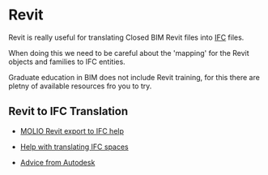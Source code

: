 # Revit

Revit is really useful for translating Closed BIM Revit files into [IFC] files.

When doing this we need to be careful about the 'mapping' for the Revit objects and families to IFC entities.

Graduate education in BIM does not include Revit training, for this there are pletny of available resources fro you to try.

## Revit to IFC Translation

* [MOLIO Revit export to IFC help](https://anvisninger.molio.dk/gratis-vaerktojer/buildingsmart/ifc_export_guide_en/ifc_export/revit)

* [Help with translating IFC spaces](https://www.youtube.com/watch?v=JchQT5aLfp4&ab_channel=PracticalBIMResources)

* [Advice from Autodesk](https://help.autodesk.com/view/RVT/2022/ENU/?guid=GUID-6EB68CEC-6C17-4B16-A509-30537F666C1F)

[IFC]: /41934/Concepts/IFC

